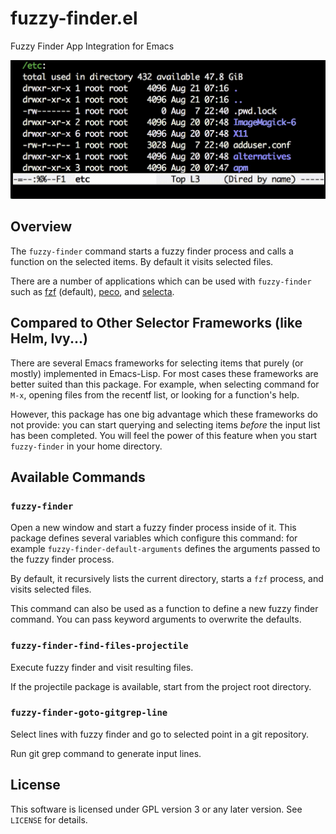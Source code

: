 fuzzy-finder.el
===============

Fuzzy Finder App Integration for Emacs

![cap](cap.gif)


Overview
--------

The `fuzzy-finder` command starts a fuzzy finder process and calls a function
on the selected items.
By default it visits selected files.

There are a number of applications which can be used with `fuzzy-finder`
such as [fzf][] (default), [peco], and [selecta][].



Compared to Other Selector Frameworks (like Helm, Ivy...)
---------------------------------------------------------

There are several Emacs frameworks for selecting items that purely (or mostly)
implemented in Emacs-Lisp.
For most cases these frameworks are better suited than this package.
For example, when selecting command for `M-x`, opening files from the recentf
list, or looking for a function's help.

However, this package has one big advantage which these frameworks do not
provide: you can start querying and selecting items *before* the input list has
been completed.
You will feel the power of this feature when you start `fuzzy-finder` in
your home directory.


Available Commands
------------------


### `fuzzy-finder`

Open a new window and start a fuzzy finder process inside of it.
This package defines several variables which configure this command:
for example `fuzzy-finder-default-arguments` defines the arguments passed
to the fuzzy finder process.

By default, it recursively lists the current directory, starts a `fzf` process, and visits selected files.

This command can also be used as a function to define a new fuzzy finder command.
You can pass keyword arguments to overwrite the defaults.


### `fuzzy-finder-find-files-projectile`

Execute fuzzy finder and visit resulting files.

If the projectile package is available, start from the project root directory.

### `fuzzy-finder-goto-gitgrep-line`

Select lines with fuzzy finder and go to selected point in a git repository.

Run git grep command to generate input lines.


License
-------

This software is licensed under GPL version 3 or any later version.
See `LICENSE` for details.


[fzf]: https://github.com/junegunn/fzf
[peco]: https://github.com/peco/peco
[selecta]: https://github.com/garybernhardt/selecta
